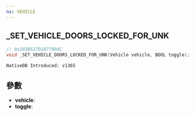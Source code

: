 ```yaml
---
ns: VEHICLE
---
```

## _SET_VEHICLE_DOORS_LOCKED_FOR_UNK

```c
// 0x203B527D1B77904C
void _SET_VEHICLE_DOORS_LOCKED_FOR_UNK(Vehicle vehicle, BOOL toggle);
```

```
NativeDB Introduced: v1365
```

## 參數
* **vehicle**:
* **toggle**:
